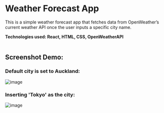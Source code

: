# Weather Forecast App

This is a simple weather forecast app that fetches data from OpenWeather’s current weather API once the user inputs a specific city name.</br>

**Technologies used: React, HTML, CSS, OpenWeatherAPI**
<br>
</br>
## Screenshot Demo: 

### Default city is set to Auckland:
![image](https://user-images.githubusercontent.com/87466526/179385856-5ed9a8af-dc09-47e8-83a8-9c8370bb339d.png)

### Inserting 'Tokyo' as the city: 
![image](https://user-images.githubusercontent.com/87466526/179385837-81856449-aa04-4ef0-9b2f-ca05eb3d2b3b.png)
